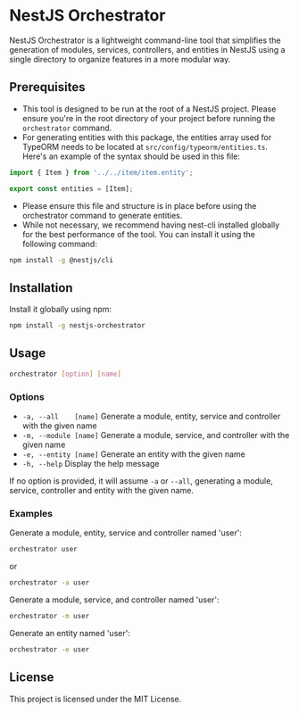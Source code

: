 # NestJS Orchestrator

NestJS Orchestrator is a lightweight command-line tool that simplifies the generation of modules, services, controllers, and entities in NestJS using a single directory to organize features in a more modular way.

## Prerequisites

- This tool is designed to be run at the root of a NestJS project. Please ensure you're in the root directory of your project before running the `orchestrator` command.
- For generating entities with this package, the entities array used for TypeORM needs to be located at `src/config/typeorm/entities.ts`. Here's an example of the syntax should be used in this file:

```typescript
import { Item } from '../../item/item.entity';

export const entities = [Item];
```

- Please ensure this file and structure is in place before using the orchestrator command to generate entities.
- While not necessary, we recommend having nest-cli installed globally for the best performance of the tool. You can install it using the following command:

```bash
npm install -g @nestjs/cli
```

## Installation

Install it globally using npm:

```bash
npm install -g nestjs-orchestrator
```

## Usage

```bash
orchestrator [option] [name]
```

### Options

- `-a, --all    [name]`   Generate a module, entity, service and controller with the given name
- `-m, --module [name]`   Generate a module, service, and controller with the given name
- `-e, --entity [name]`   Generate an entity with the given name
- `-h, --help`            Display the help message

If no option is provided, it will assume `-a` or `--all`, generating a module, service, controller and entity with the given name.

### Examples

Generate a module, entity, service and controller named 'user':

```bash
orchestrator user
```

or

```bash
orchestrator -a user
```

Generate a module, service, and controller named 'user':

```bash
orchestrator -m user
```

Generate an entity named 'user':

```bash
orchestrator -e user
```

## License

This project is licensed under the MIT License.